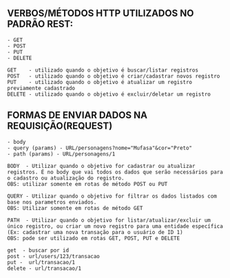 ## VERBOS/MÉTODOS HTTP UTILIZADOS NO PADRÃO REST:
    - GET
    - POST
    - PUT
    - DELETE

    GET    - utilizado quando o objetivo é buscar/listar registros
    POST   - utilizado quando o objetivo é criar/cadastrar novos registro
    PUT    - utilizado quando o objetivo é atualizar um registro previamente cadastrado
    DELETE - utilizado quando o objetivo é excluir/deletar um registro


## FORMAS DE ENVIAR DADOS NA REQUISIÇÃO(REQUEST)
    - body
    - query (params) - URL/personagens?nome="Mufasa"&cor="Preto"
    - path (params) - URL/personagens/1

    BODY  - Utilizar quando o objetivo for cadastrar ou atualizar registros. É no body que vai todos os dados que serão necessários para o cadastro ou atualização do registro.
    OBS: utilizar somente em rotas de método POST ou PUT 
    
    QUERY - Utilizar quando o objetivo for filtrar os dados listados com base nos parametros enviados. 
    OBS: Utilizar somente em rotas de método GET
    
    PATH  - Utilizar quando o objetivo for listar/atualizar/excluir um único registro, ou criar um novo registro para uma entidade específica (Ex: cadastrar uma nova transação para o usuário de ID 1)
    OBS: pode ser utilizado em rotas GET, POST, PUT e DELETE

    get  - buscar por id
    post - url/users/123/transacao
    put -  url/transacao/1
    delete - url/transacao/1

